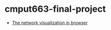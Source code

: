 # cmput663-final-project

- [The network visualization in browser](http://nimamahmoudi.github.io/cmput663-final-project)
